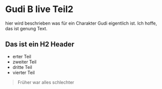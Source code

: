 # Gudi B live Teil2

hier wird beschrieben was für ein Charakter Gudi eigentlich ist.
Ich hoffe, das ist genung Text.

## Das ist ein H2 Header

* erter Teil
* zweiter Teil
* dritte Teil
* vierter Teil

> Früher war alles schlechter

<img scr='https://unsplash.com/photos/5d5DSRQ5dUc'>